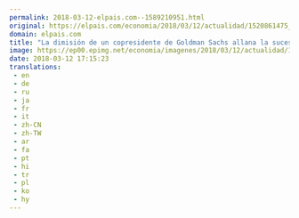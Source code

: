 ```yaml
---
permalink: 2018-03-12-elpais.com--1589210951.html
original: https://elpais.com/economia/2018/03/12/actualidad/1520861475_680544.html#?ref=rss&format=simple&link=link
domain: elpais.com
title: "La dimisión de un copresidente de Goldman Sachs allana la sucesión"
image: https://ep00.epimg.net/economia/imagenes/2018/03/12/actualidad/1520861475_680544_1520861611_rrss_normal.jpg
date: 2018-03-12 17:15:23
translations: 
 - en
 - de
 - ru
 - ja
 - fr
 - it
 - zh-CN
 - zh-TW
 - ar
 - fa
 - pt
 - hi
 - tr
 - pl
 - ko
 - hy
---
```


